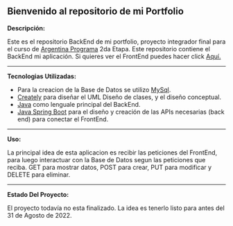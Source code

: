 ## Bienvenido al repositorio de mi Portfolio

**Descripción:**

Este es el repositorio BackEnd de mi portfolio, proyecto integrador final para el curso de [Argentina Programa](https://www.argentina.gob.ar/produccion/transformacion-digital-y-economia-del-conocimiento/argentina-programa "Argentina Programa") 2da Etapa.
Este repositorio contiene el BackEnd mi aplicación.
Si quieres ver el FrontEnd puedes hacer click [Aquí.](https://github.com/RodrigoProgram22/portfolio-FrontEnd.git "Aquí")

---

**Tecnologias Utilizadas:**

- Para la creacion de la Base de Datos se utilizo [MySql](https://www.mysql.com/ "MySql").
- [Creately](https://app.creately.com "Creately") para diseñar el UML Diseño de clases, y el diseño conceptual.
- [Java](https://www.java.com/es/ "Java") como lenguale principal del BackEnd.
- [Java Spring Boot](https://spring.io/projects/spring-boot "Java Spring Boot") para el diseño y creación de las APIs necesarias (back end) para conectar el FrontEnd.

---

**Uso:**

La principal idea de esta aplicacion es recibir las peticiones del FrontEnd, para luego interactuar con la Base de Datos segun las peticiones que reciba. GET para mostrar datos, POST para crear, PUT para modificar y DELETE para eliminar.

---

**Estado Del Proyecto:**

El proyecto todavía no esta finalizado. La idea es tenerlo listo para antes del 31 de Agosto de 2022.
